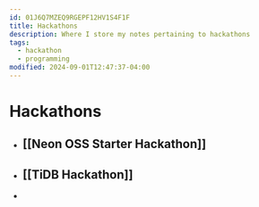 ```yaml
---
id: 01J6Q7MZEQ9RGEPF12HV1S4F1F
title: Hackathons
description: Where I store my notes pertaining to hackathons
tags:
  - hackathon
  - programming
modified: 2024-09-01T12:47:37-04:00
---
```

# Hackathons
- ## [[Neon OSS Starter Hackathon]]
- ## [[TiDB Hackathon]]
- 